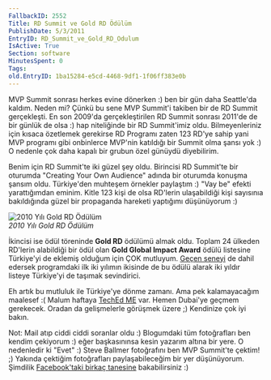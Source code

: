 ```yaml
---
FallbackID: 2552
Title: RD Summit ve Gold RD Ödülüm
PublishDate: 5/3/2011
EntryID: RD_Summit_ve_Gold_RD_Odulum
IsActive: True
Section: software
MinutesSpent: 0
Tags: 
old.EntryID: 1ba15284-e5cd-4468-9df1-1f06ff383e0b
---
```

MVP Summit sonrası herkes evine dönerken :) ben bir gün daha Seattle'da
kaldım. Neden mi? Çünkü bu sene MVP Summit'i takiben bir de RD Summit
gerçekleşti. En son 2009'da gerçekleştirilen RD Summit sonrası 2011'de
de bir günlük de olsa :) hap niteliğinde bir RD Summit'imiz oldu.
Bilmeyenleriniz için kısaca özetlemek gerekirse RD Programı zaten 123
RD'ye sahip yani MVP programı gibi onbinlerce MVP'nin katıldığı bir
Summit olma şansı yok :) O nedenle çok daha kapalı bir grubun özel
günüydü diyebilirim.

Benim için RD Summit'te iki güzel şey oldu. Birincisi RD Summit'te bir
oturumda "Creating Your Own Audience" adında bir oturumda konuşma şansım
oldu. Türkiye'den muhteşem örnekler paylaştım :) "Vay be" efekti
yarattığımdan eminim. Kitle 123 kişi de olsa RD'lerin ulaşabildiği kişi
sayısınıa bakıldığında güzel bir propaganda hareketi yaptığımı
düşünüyorum :)

![2010 Yılı Gold RD
Ödülüm](http://cdn.daron.yondem.com/assets/2552/04032011.jpg)\
*2010 Yılı Gold RD Ödülüm*

İkincisi ise ödül töreninde **Gold RD** ödülümü almak oldu. Toplam 24
ülkeden RD'lerin alabildiği bir ödül olan **Gold Global Impact Award**
ödülü listesine Türkiye'yi de eklemiş olduğum için ÇOK mutluyum. [Geçen
seneyi](http://daron.yondem.com/tr/post/61c6bfa0-bc94-4fd6-a258-ed17f13525a3)
de dahil edersek programdaki ilk iki yılımın ikisinde de bu ödülü alarak
iki yıldır listeye Türkiye'yi de taşımak sevindirici.

Eh artık bu mutluluk ile Türkiye'ye dönme zamanı. Ama pek kalamayacağım
maalesef :( Malum haftaya [TechEd
ME](http://daron.yondem.com/tr/post/5295172f-0650-44fa-b0b5-cb3973cd96e0)
var. Hemen Dubai'ye geçmem gerekecek. Oradan da gelişmelerle görüşmek
üzere ;) Kendinize çok iyi bakın.

Not: Mail atıp ciddi ciddi soranlar oldu :) Blogumdaki tüm fotoğrafları
ben kendim çekiyorum :) eğer başkasınınsa kesin yazarım altına bir yere.
O nedenledir ki "Evet" :) Steve Ballmer fotoğrafını ben MVP Summit'te
çektim! ;) Yakında çektiğim fotoğrafları paylaşabileceğim bir yer
düşünüyorum. Şimdilik [Facebook'taki birkaç
tanesine](http://www.facebook.com/album.php?id=717049068&aid=225857)
bakabilirsiniz :)


